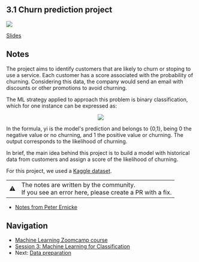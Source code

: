 
## 3.1 Churn prediction project

[![](https://img.youtube.com/vi/0Zw04wdeTQo/0.jpg)](https://www.youtube.com/watch?v=0Zw04wdeTQo)

[Slides](https://www.slideshare.net/AlexeyGrigorev/ml-zoomcamp-3-machine-learning-for-classification)


## Notes

The project aims to identify customers that are likely to churn or stoping to use a service. Each customer has a score associated with the probability of churning. Considering this data, the company would send an email with discounts or other promotions to avoid churning. 

The ML strategy applied to approach this problem is binary classification, which for one instance can be expressed as: 

<p align="center">
    <img src="https://render.githubusercontent.com/render/math?math=\large g\left(x_{i}\right) = y_{i}"/>
</p>

In the formula, yi is the model's prediction and belongs to {0,1}, being 0 the negative value or no churning, and 1 the positive value or churning. The output corresponds to the likelihood of churning. 

In brief, the main idea behind this project is to build a model with historical data from customers and assign a score of the likelihood of churning. 

For this project, we used a [Kaggle dataset](https://www.kaggle.com/blastchar/telco-customer-churn). 


<table>
   <tr>
      <td>⚠️</td>
      <td>
         The notes are written by the community. <br>
         If you see an error here, please create a PR with a fix.
      </td>
   </tr>
</table>

* [Notes from Peter Ernicke](https://knowmledge.com/2023/09/25/ml-zoomcamp-2023-machine-learning-for-classification-part-1/)

## Navigation

* [Machine Learning Zoomcamp course](../README.md)
* [Session 3: Machine Learning for Classification](./readme.md)
* Next: [Data preparation](02-data-preparation.md)